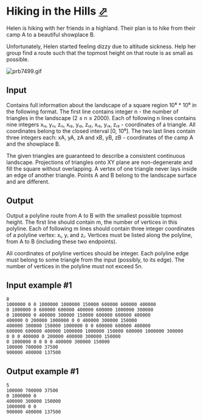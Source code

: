 # Hiking in the Hills [⬀](https://www.e-olymp.com/en/contests/9666/problems/84870)
Helen is hiking with her friends in a highland. Their plan is to hike from their camp A to a beautiful showplace B.

Unfortunately, Helen started feeling dizzy due to altitude sickness. Help her group find a route such that the topmost height on that route is as small as possible.

![prb7499.gif](b85c452019a2db8ac3ad7e8c1ab7189f.gif)

## Input
Contains full information about the landscape of a square region 10⁶ * 10⁶ in the following format. The first line contains integer n - the number of triangles in the landscape (2 ≤ n ≤ 2000). Each of following n lines contains nine integers xᵢ₁, yᵢ₁, zᵢ₁, xᵢ₂, yᵢ₂, zᵢ₂, xᵢ₃, yᵢ₃, zᵢ₃ - coordinates of a triangle. All coordinates belong to the closed interval [0, 10⁶]. The two last lines contain three integers each: xA, yA, zA and xB, yB, zB - coordinates of the camp A and the showplace B.

The given triangles are guaranteed to describe a consistent continuous landscape. Projections of triangles onto XY plane are non-degenerate and fill the square without overlapping. A vertex of one triangle never lays inside an edge of another triangle. Points A and B belong to the landscape surface and are different.

## Output
Output a polyline route from A to B with the smallest possible topmost height. The first line should contain m, the number of vertices in this polyline. Each of following m lines should contain three integer coordinates of a polyline vertex: xᵢ, yᵢ and zᵢ. Vertices must be listed along the polyline, from A to B (including these two endpoints).

All coordinates of polyline vertices should be integer. Each polyline edge must belong to some triangle from the input (possibly, to its edge). The number of vertices in the polyline must not exceed 5n.

## Input example #1
```
8
1000000 0 0 1000000 1000000 150000 600000 600000 400000
0 1000000 0 600000 600000 400000 600000 1000000 300000
0 1000000 0 400000 300000 150000 600000 600000 400000
400000 0 200000 1000000 0 0 400000 300000 150000
400000 300000 150000 1000000 0 0 600000 600000 400000
600000 600000 400000 1000000 1000000 150000 600000 1000000 300000
0 0 0 400000 0 200000 400000 300000 150000
0 1000000 0 0 0 0 400000 300000 150000
100000 700000 37500
900000 400000 137500
```

## Output example #1
```
5
100000 700000 37500
0 1000000 0
400000 300000 150000
1000000 0 0
900000 400000 137500
```
